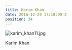 ```yaml
---
title: Karim Khan
date: 2016-12-29 17:18:00 Z
position: 34
---
```


![karim_khan11.jpg](/uploads/karim_khan11.jpg)

Karim Khan